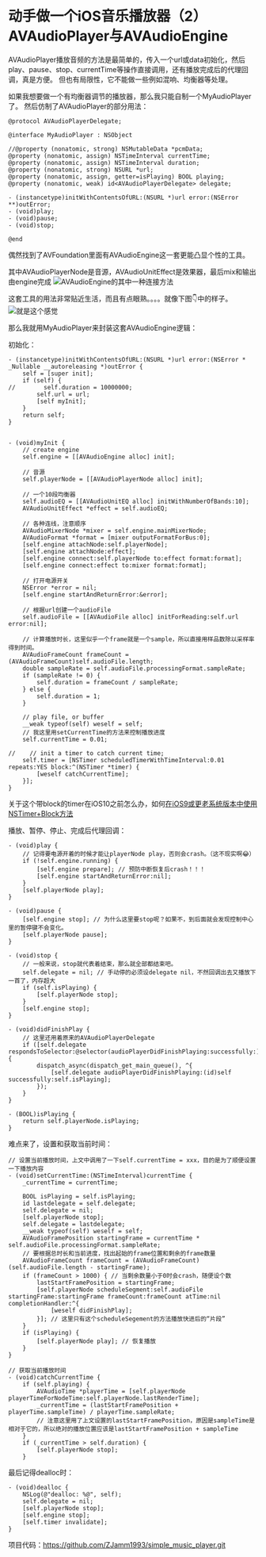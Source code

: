 # 动手做一个iOS音乐播放器（2）AVAudioPlayer与AVAudioEngine

AVAudioPlayer播放音频的方法是最简单的，传入一个url或data初始化，然后play、pause、stop、currentTime等操作直接调用，还有播放完成后的代理回调，真是方便。
但也有局限性，它不能做一些例如混响、均衡器等处理。

如果我想要做一个有均衡器调节的播放器，那么我只能自制一个MyAudioPlayer了。
然后仿制了AVAudioPlayer的部分用法：
```
@protocol AVAudioPlayerDelegate;

@interface MyAudioPlayer : NSObject

//@property (nonatomic, strong) NSMutableData *pcmData;
@property (nonatomic, assign) NSTimeInterval currentTime;
@property (nonatomic, assign) NSTimeInterval duration;
@property (nonatomic, strong) NSURL *url;
@property (nonatomic, assign, getter=isPlaying) BOOL playing;
@property (nonatomic, weak) id<AVAudioPlayerDelegate> delegate;

- (instancetype)initWithContentsOfURL:(NSURL *)url error:(NSError **)outError;
- (void)play;
- (void)pause;
- (void)stop;

@end
```

偶然找到了AVFoundation里面有AVAudioEngine这一套更能凸显个性的工具。


其中AVAudioPlayerNode是音源，AVAudioUnitEffect是效果器，最后mix和输出由engine完成
![AVAudioEngine的其中一种连接方法](https://upload-images.jianshu.io/upload_images/11381603-7b75ba993f47f8f6.jpg?imageMogr2/auto-orient/strip%7CimageView2/2/w/1240)

这套工具的用法非常贴近生活，而且有点眼熟。。。。就像下图👇中的样子。
![就是这个感觉](https://upload-images.jianshu.io/upload_images/11381603-aec4356e5cf74966.jpg?imageMogr2/auto-orient/strip%7CimageView2/2/w/1240)

那么我就用MyAudioPlayer来封装这套AVAudioEngine逻辑：

初始化：
```
- (instancetype)initWithContentsOfURL:(NSURL *)url error:(NSError * _Nullable __autoreleasing *)outError {
    self = [super init];
    if (self) {
//        self.duration = 10000000;
        self.url = url;
        [self myInit];
    }
    return self;
}


- (void)myInit {
    // create engine
    self.engine = [[AVAudioEngine alloc] init];

    // 音源
    self.playerNode = [[AVAudioPlayerNode alloc] init];

    // 一个10段均衡器
    self.audioEQ = [[AVAudioUnitEQ alloc] initWithNumberOfBands:10];
    AVAudioUnitEffect *effect = self.audioEQ;
    
    // 各种连线，注意顺序
    AVAudioMixerNode *mixer = self.engine.mainMixerNode;
    AVAudioFormat *format = [mixer outputFormatForBus:0];
    [self.engine attachNode:self.playerNode];
    [self.engine attachNode:effect];
    [self.engine connect:self.playerNode to:effect format:format];
    [self.engine connect:effect to:mixer format:format];
    
    // 打开电源开关
    NSError *error = nil;
    [self.engine startAndReturnError:&error];
    
    // 根据url创建一个audioFile
    self.audioFile = [[AVAudioFile alloc] initForReading:self.url error:nil];
    
    // 计算播放时长，这里似乎一个frame就是一个sample，所以直接用样品数除以采样率得到时间。
    AVAudioFrameCount frameCount = (AVAudioFrameCount)self.audioFile.length;
    double sampleRate = self.audioFile.processingFormat.sampleRate;
    if (sampleRate != 0) {
        self.duration = frameCount / sampleRate;
    } else {
        self.duration = 1;
    }
    
    // play file, or buffer
    __weak typeof(self) weself = self;
    // 我这里用setCurrentTime的方法来控制播放进度
    self.currentTime = 0.01;
    
//    // init a timer to catch current time;
    self.timer = [NSTimer scheduledTimerWithTimeInterval:0.01 repeats:YES block:^(NSTimer *timer) {
        [weself catchCurrentTime];
    }];
}
```
关于这个带block的timer在iOS10之前怎么办，如何[在iOS9或更老系统版本中使用NSTimer+Block方法](https://www.jianshu.com/p/52cb70530e6a)

播放、暂停、停止、完成后代理回调：
```
- (void)play {
    // 记得要电源开着的时候才能让playerNode play，否则会crash。（这不现实啊😂）
    if (!self.engine.running) {
        [self.engine prepare]; // 预防中断恢复后crash！！！
        [self.engine startAndReturnError:nil];
    }
    [self.playerNode play];
}

- (void)pause {
    [self.engine stop]; // 为什么这里要stop呢？如果不，到后面就会发现控制中心里的暂停键不会变化。
    [self.playerNode pause];
}

- (void)stop {
    // 一般来说，stop就代表着结束，那么就全部都结束吧。
    self.delegate = nil; // 手动停的必须设delegate nil，不然回调出去又播放下一首了，内存超大
    if (self.isPlaying) {
        [self.playerNode stop];
    }
    [self.engine stop];
}

- (void)didFinishPlay { 
    // 这里还用着原来的AVAudioPlayerDelegate
    if ([self.delegate respondsToSelector:@selector(audioPlayerDidFinishPlaying:successfully:)]) {
        dispatch_async(dispatch_get_main_queue(), ^{
            [self.delegate audioPlayerDidFinishPlaying:(id)self successfully:self.isPlaying];
        });
    }
}

- (BOOL)isPlaying {
    return self.playerNode.isPlaying;
}
```

难点来了，设置和获取当前时间：
```
// 设置当前播放时间，上文中调用了一下self.currentTime = xxx，目的是为了顺便设置一下播放内容
- (void)setCurrentTime:(NSTimeInterval)currentTime {
    _currentTime = currentTime;
    
    BOOL isPlaying = self.isPlaying;
    id lastdelegate = self.delegate;
    self.delegate = nil;
    [self.playerNode stop];
    self.delegate = lastdelegate;
    __weak typeof(self) weself = self;
    AVAudioFramePosition startingFrame = currentTime * self.audioFile.processingFormat.sampleRate;
    // 要根据总时长和当前进度，找出起始的frame位置和剩余的frame数量
    AVAudioFrameCount frameCount = (AVAudioFrameCount)(self.audioFile.length - startingFrame);
    if (frameCount > 1000) { // 当剩余数量小于0时会crash，随便设个数
        lastStartFramePosition = startingFrame;
        [self.playerNode scheduleSegment:self.audioFile startingFrame:startingFrame frameCount:frameCount atTime:nil completionHandler:^{
            [weself didFinishPlay];
        }]; // 这里只有这个scheduleSegement的方法播放快进后的“片段”
    }
    if (isPlaying) {
        [self.playerNode play]; // 恢复播放
    }
}

// 获取当前播放时间
- (void)catchCurrentTime {
    if (self.playing) {
        AVAudioTime *playerTime = [self.playerNode playerTimeForNodeTime:self.playerNode.lastRenderTime];
        _currentTime = (lastStartFramePosition + playerTime.sampleTime) / playerTime.sampleRate;
        // 注意这里用了上文设置的lastStartFramePosition，原因是sampleTime是相对于它的，所以绝对的播放位置应该是lastStartFramePosition + sampleTime
    }
    if (_currentTime > self.duration) {
        [self.playerNode stop];
    }
```

最后记得dealloc时：
```
- (void)dealloc {
    NSLog(@"dealloc: %@", self);
    self.delegate = nil;
    [self.playerNode stop];
    [self.engine stop];
    [self.timer invalidate];
}
```

项目代码：https://github.com/ZJamm1993/simple_music_player.git
